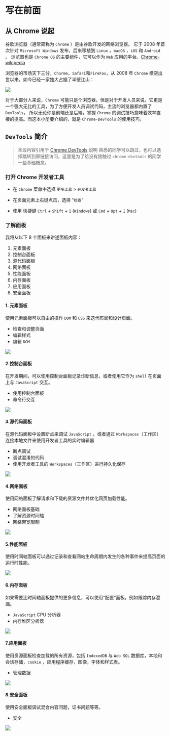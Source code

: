 # 写在前面

## 从 Chrome 说起

谷歌浏览器（通常简称为 `Chrome` ）是由谷歌开发的网络浏览器。 它于 2008 年首次针对 `Microsoft Windows` 发布，后来移植到 `Linux` ，`macOS` ，`iOS` 和 `Android` 。 浏览器也是 `Chrome OS` 的主要组件，它可以作为 `Web` 应用的平台。[Chrome-wikipedia](https://en.wikipedia.org/wiki/Google_Chrome)

浏览器的市场天下三分，`Chorme`，`Safari`和`FireFox`，从 2008 年 `Chrome` 横空出世以来，如今已经一家独大占据了半壁江山：

![](https://user-gold-cdn.xitu.io/2019/1/7/16827348caaefb08?w=576&h=576&f=svg&s=70324)

对于大部分人来说，`Chrome` 可能只是个浏览器，但是对于开发人员来说，它更是一个强大无比的工具，为了方便开发人员调试代码，主流的浏览器都内置了 `DevTools`， 所以无论你是前端还是后端，掌握 `Chrome` 的调试技巧意味着效率直接的提高。而这本小册要介绍的，就是 `Chrome-DevTools` 的使用技巧。

## `DevTools` 简介

> 本段内容引用于 [Chrome DevTools](https://developers.google.com/web/tools/chrome-devtools/#_1) 说明 熟悉的同学可以跳过，也可以选择跳转到原链接访问，这里是为了给没有接触过 `chrome-devtools` 的同学一些基础概念。

### 打开 Chrome 开发者工具

*   在 `Chrome` 菜单中选择 `更多工具` > `开发者工具`
    
*   在页面元素上右键点击，选择 “`检查`”
    
*   使用 快捷键 `Ctrl` + `Shift` + `I` (`Windows`) 或 `Cmd` + `Opt` + `I` (`Mac`)
    

### 了解面板

我将从以下 8 个面板来讲述面板内容：

1.  元素面板
2.  控制台面板
3.  源代码面板
4.  网络面板
5.  性能面板
6.  内存面板
7.  应用面板
8.  安全面板

#### 1\. 元素面板

使用元素面板可以自由的操作 `DOM` 和 `CSS` 来迭代布局和设计页面。

*   检查和调整页面
*   编辑样式
*   编辑 `DOM`

![](https://user-gold-cdn.xitu.io/2019/1/7/168274461fd902c3?w=1576&h=1200&f=png&s=81473)

#### 2.控制台面板

在开发期间，可以使用控制台面板记录诊断信息，或者使用它作为 `shell` 在页面上与 `JavaScript` 交互。

*   使用控制台面板
*   命令行交互

![](https://user-gold-cdn.xitu.io/2019/1/7/1682744620ff580a?w=2580&h=1514&f=png&s=135179)

#### 3.源代码面板

在源代码面板中设置断点来调试 `JavaScript` ，或者通过 `Workspaces`（工作区）连接本地文件来使用开发者工具的实时编辑器

*   断点调试
*   调试混淆的代码
*   使用开发者工具的 `Workspaces`（工作区）进行持久化保存

![](https://user-gold-cdn.xitu.io/2019/1/7/16827446443e67ff?w=1384&h=1134&f=png&s=59637)

#### 4.网络面板

使用网络面板了解请求和下载的资源文件并优化网页加载性能。

*   网络面板基础
*   了解资源时间轴
*   网络带宽限制

![](https://user-gold-cdn.xitu.io/2019/1/7/1682744620013519?w=1328&h=1078&f=png&s=68297)

#### 5.性能面板

使用时间轴面板可以通过记录和查看网站生命周期内发生的各种事件来提高页面的运行时性能。

![](https://user-gold-cdn.xitu.io/2019/1/7/1682744620601483?w=1328&h=1078&f=png&s=50969)

#### 6.内存面板

如果需要比时间轴面板提供的更多信息，可以使用“配置”面板，例如跟踪内存泄漏。

*   `JavaScript` CPU 分析器
*   内存堆区分析器

![](https://user-gold-cdn.xitu.io/2019/1/7/16827446210a9e18?w=1384&h=1134&f=png&s=61180)

#### 7.应用面板

使用资源面板检查加载的所有资源，包括 `IndexedDB` 与 `Web SQL` 数据库，本地和会话存储，`cookie` ，应用程序缓存，图像，字体和样式表。

*   管理数据

![](https://user-gold-cdn.xitu.io/2019/1/7/16827446eff22017?w=1462&h=914&f=png&s=51768)

#### 8.安全面板

使用安全面板调试混合内容问题，证书问题等等。

*   安全

![](https://user-gold-cdn.xitu.io/2019/1/7/16827447112db421?w=1622&h=1162&f=png&s=56400)
